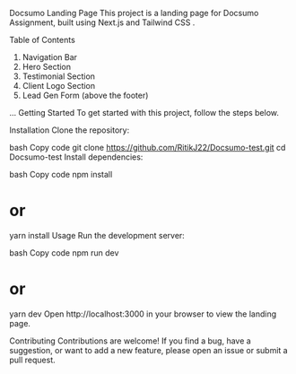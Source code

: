 Docsumo Landing Page
This project is a landing page for Docsumo Assignment, built using Next.js and Tailwind CSS .

Table of Contents

1. Navigation Bar
2. Hero Section
3. Testimonial Section
4. Client Logo Section
5. Lead Gen Form (above the footer)

...
Getting Started
To get started with this project, follow the steps below.

Installation
Clone the repository:

bash
Copy code
git clone https://github.com/RitikJ22/Docsumo-test.git
cd Docsumo-test
Install dependencies:

bash
Copy code
npm install

# or

yarn install
Usage
Run the development server:

bash
Copy code
npm run dev

# or

yarn dev
Open http://localhost:3000 in your browser to view the landing page.

Contributing
Contributions are welcome! If you find a bug, have a suggestion, or want to add a new feature, please open an issue or submit a pull request.
